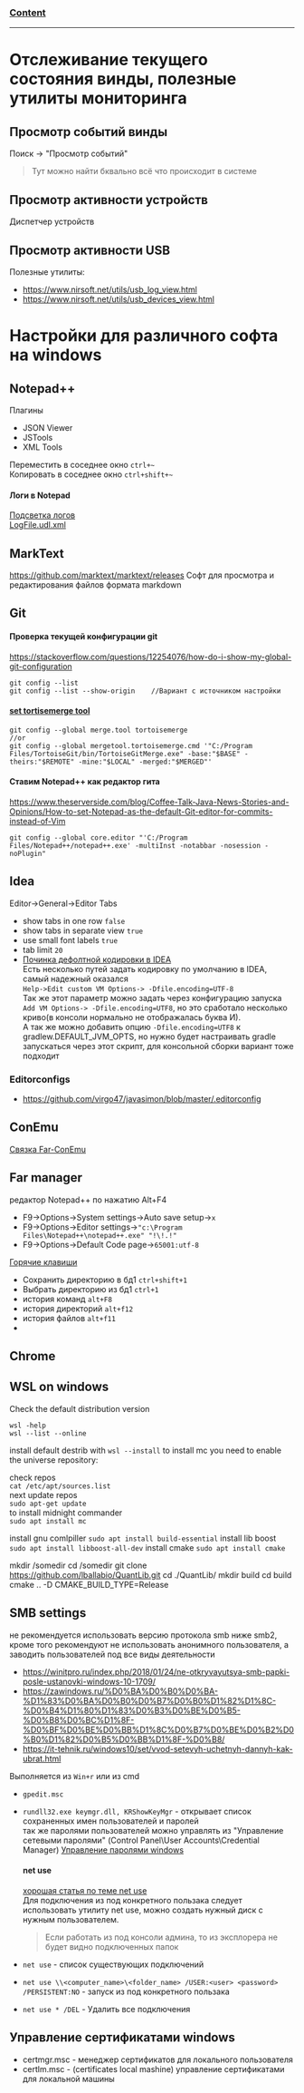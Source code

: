 ### [Content](../contents.md)

-----------------------------

# Отслеживание текущего состояния винды, полезные утилиты мониторинга

## Просмотр событий винды
Поиск -> "Просмотр событий"
> Тут можно найти бквально всё что происходит в системе

## Просмотр активности устройств
Диспетчер устройств

## Просмотр активности USB
Полезные утилиты:
- https://www.nirsoft.net/utils/usb_log_view.html
- https://www.nirsoft.net/utils/usb_devices_view.html

# Настройки для различного софта на windows

## Notepad++

Плагины

- JSON Viewer
- JSTools
- XML Tools

Переместить в соседнее окно `ctrl+~`  
Копировать в соседнее окно `ctrl+shift+~`

#### Логи в Notepad

[Подсветка логов](https://gist.github.com/mmdemirbas/3713724)  
[LogFile.udl.xml](../resources/settings/LogFile.udl.xml)  

## MarkText

https://github.com/marktext/marktext/releases
Софт для просмотра и редактирования файлов формата markdown

## Git

#### Проверка текущей конфигурации git

https://stackoverflow.com/questions/12254076/how-do-i-show-my-global-git-configuration

```
git config --list
git config --list --show-origin    //Вариант с источником настройки
```

#### [set tortisemerge tool](https://devstuffs.wordpress.com/2013/03/08/setting-tortoisegitmerge-in-msysgit-as-the-git-mergetool/)

```
git config --global merge.tool tortoisemerge
//or
git config --global mergetool.tortoisemerge.cmd '"C:/Program Files/TortoiseGit/bin/TortoiseGitMerge.exe" -base:"$BASE" -theirs:"$REMOTE" -mine:"$LOCAL" -merged:"$MERGED"'
```

#### Ставим Notepad++ как редактор гита

https://www.theserverside.com/blog/Coffee-Talk-Java-News-Stories-and-Opinions/How-to-set-Notepad-as-the-default-Git-editor-for-commits-instead-of-Vim

```
git config --global core.editor "'C:/Program Files/Notepad++/notepad++.exe' -multiInst -notabbar -nosession -noPlugin"
```

## Idea

Editor->General->Editor Tabs

- show tabs in one row `false`
- show tabs in separate view `true`
- use small font labels `true`
- tab limit `20`
- [Починка дефолтной кодировки в IDEA](https://youtrack.jetbrains.com/issue/IDEA-276155/Unable-to-change-gradle-build-output-encoding)  
  Есть несколько путей задать кодировку по умолчанию в IDEA, самый надежный оказался   
    ```` Help->Edit custom VM Options-> -Dfile.encoding=UTF-8 ````  
  Так же этот параметр можно задать через конфигурацию запуска `Add VM Options-> -Dfile.encoding=UTF8`, но это сработало
  несколько криво(в консоли нормально не отображалась буква И).  
  А так же можно добавить опцию `-Dfile.encoding=UTF8` к gradlew.DEFAULT_JVM_OPTS, но нужно будет настраивать gradle запускаться через
  этот скрипт, для консольной сборки вариант тоже подходит

### Editorconfigs

- https://github.com/virgo47/javasimon/blob/master/.editorconfig

## ConEmu

[Связка Far-ConEmu](http://chuchuva.com/pavel/2012/07/far-manager-and-console-output/)

## Far manager

редактор Notepad++ по нажатию Alt+F4     

- F9->Options->System settings->Auto save setup->`x`
- F9->Options->Editor settings->`"c:\Program Files\Notepad++\notepad++.exe" "!\!.!"`
- F9->Options->Default Code page->`65001:utf-8`

[Горячие клавиши](https://cheatography.com/alexzaitzev/cheat-sheets/far-3/)

- Сохранить директорию в бд1  `ctrl+shift+1`  
- Выбрать директорию из бд1 `ctrl+1`  
- история команд `alt+F8`  
- история директорий `alt+f12`  
- история файлов `alt+f11`  
- 

## Chrome

## WSL on windows

Check the default distribution version

```
wsl -help
wsl --list --online
```

install default destrib with `wsl --install`
to install mc you need to enable the universe repository:

check repos   
`cat /etc/apt/sources.list`  
next update repos  
`sudo apt-get update`  
to install midnight commander  
`sudo apt install mc`  

install gnu comlpiller
`sudo apt install build-essential`
install lib boost
`sudo apt install libboost-all-dev`
install cmake
`sudo apt install cmake`

mkdir /somedir
cd /somedir
git clone https://github.com/lballabio/QuantLib.git
cd ./QuantLib/
mkdir build
cd build
cmake .. -D CMAKE_BUILD_TYPE=Release

## SMB settings

не рекомендуется использовать версию протокола smb ниже smb2, кроме того рекомендуют не использовать анонимного 
пользователя, а заводить пользователей под все виды деятельности

- https://winitpro.ru/index.php/2018/01/24/ne-otkryvayutsya-smb-papki-posle-ustanovki-windows-10-1709/
- https://zawindows.ru/%D0%BA%D0%B0%D0%BA-%D1%83%D0%BA%D0%B0%D0%B7%D0%B0%D1%82%D1%8C-%D0%B4%D1%80%D1%83%D0%B3%D0%BE%D0%B5-%D0%B8%D0%BC%D1%8F-%D0%BF%D0%BE%D0%BB%D1%8C%D0%B7%D0%BE%D0%B2%D0%B0%D1%82%D0%B5%D0%BB%D1%8F-%D0%B8/
- https://it-tehnik.ru/windows10/set/vvod-setevyh-uchetnyh-dannyh-kak-ubrat.html

Выполняется из ``Win+r`` или из cmd  

- ``gpedit.msc``

- ``rundll32.exe keymgr.dll, KRShowKeyMgr``  - открывает список сохраненных имен пользователей и паролей  
  так же паролями пользователей можно управлять из "Управление сетевыми паролями" (Control Panel\User Accounts\Credential Manager)
  [Управление паролями windows](https://winitpro.ru/index.php/2012/04/17/upravlenie-soxranennymi-parolyami-v-windows-7/)
  
    #### net use
  
    [хорошая статья по теме net use](https://cmd4win.ru/administrirovanie-seti/upravlenie-setyu/68-net-use)  
    Для подключения из под конкретного пользака следует использовать утилиту net use, можно создать нужный диск с нужным пользователем.
  
  >   Если работать из под консоли админа, то из эксплорера не будет видно подключенных папок

- ``net use`` - список существующих подключений

- ``net use \\<computer_name>\<folder_name> /USER:<user> <password> /PERSISTENT:NO`` - запуск из под конкретного пользака

- ``net use * /DEL`` - Удалить все подключения

## Управление сертификатами windows 

- certmgr.msc - менеджер сертификатов для локального пользователя
- certlm.msc - (certificates local mashine) управление сертификатами для локальной машины